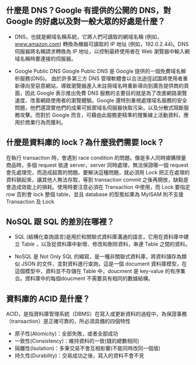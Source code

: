 ## 什麼是 DNS？Google 有提供的公開的 DNS，對 Google 的好處以及對一般大眾的好處是什麼？
* DNS，也就是網域名稱系統，它將人們可讀取的網域名稱 (例如，www.amazon.com) 轉換為機器可讀取的 IP 地址 (例如，192.0.2.44)。DNS 伺服器將名稱請求轉換為 IP 地址，以控制最終使用者在 Web 瀏覽器中輸入網域名稱時要連接的伺服器。

* Google Public DNS
Google Public DNS 是 Google 提供的一個免費域名解析服務(DNS)。
由於許多第三方 DNS 管理軟體會以合法途徑試圖將使用者重新導向至惡意網站，導致瀏覽器進入未註冊域名時重新導向到廣告提供商的頁面，因此 Google 表示推出免費 DNS 服務的主要目的就是為了改進網路瀏覽速度、改善網路使用者的瀏覽體驗。Google 還特別重視處理域名服務的安全問題，他們還證實他們的成果可抵禦域名伺服器快取污染，以及分散式阻斷服務攻擊。而對於 Google 而言，可藉由此服務更精準的搜集線上活動資料，應用於商業行為而獲利。

## 什麼是資料庫的 lock？為什麼我們需要 lock？
在執行 transaction 時，會遇到 race condition 的問題。像是多人同時搶購限量商品時，多個 request 抵達 server，server 同時處理，無法保證哪一個 request 會先處理完，而造成超賣的問題。要解決這種問題，就必須用 Lock 把正在處理的資料鎖起來，讓其他人無法存取，等到 transaction commit 之後再開放，缺點是會造成效能上的損耗。使用時要注意必須在 Transaction 中使用，而 Lock 要指定 row 否則會 lock 整個 table，並且 database 的型態如果為 MyISAM 則不支援 Transaction 及 Lock

## NoSQL 跟 SQL 的差別在哪裡？
* SQL (結構化查詢語言)是用於和關聯式資料庫溝通的語言，它用在資料庫中建立 Table ，以及從資料庫中新增、修改和刪除資料，串連 Table 之間的資料。

* NoSQL 是 Not Only SQL 的縮寫，是一種非關聯式資料庫，將資料儲存為類似 JSON 的文件，並對資料進行查詢，這是一個 document 資料庫模型，在這個模型中，資料並不存儲在 Table 中，doucment 是 key-value 的有序集合。資料庫中的每個doucment 不需要具有相同的數據結構。

## 資料庫的 ACID 是什麼？
ACID，是指資料庫管理系統（DBMS）在寫入或更新資料的過程中，為保證事務（transaction）是正確可靠的，所必須具備的四個特性
* 原子性(Atomicity)：全部失敗，或者全部成功
* 一致性(Consistency)：維持資料的一致(錢的總數相同)
* 隔離性(Isolation)：多筆交易不會互相影響(不能同時改同一個值)
* 持久性(Durability)：交易成功之後，寫入的資料不會不見
